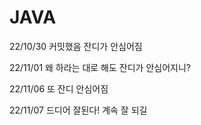 # JAVA

22/10/30 커밋했음 잔디가 안심어짐

22/11/01  왜 하라는 대로 해도 잔디가 안심어지니?

22/11/06 또 잔디 안심어짐

22/11/07 드디어 잘된다! 계속 잘 되길
